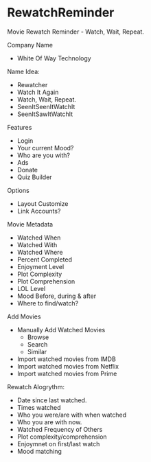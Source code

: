 # RewatchReminder

Movie Rewatch Reminder - Watch, Wait, Repeat.

Company Name
- White Of Way Technology

Name Idea:
- Rewatcher
- Watch It Again
- Watch, Wait, Repeat.
- SeenItSeenItWatchIt
- SeenItSawItWatchIt

Features
- Login
- Your current Mood?
- Who are you with?
- Ads
- Donate
- Quiz Builder

Options
- Layout Customize
- Link Accounts?

Movie Metadata
- Watched When
- Watched With
- Watched Where
- Percent Completed
- Enjoyment Level
- Plot Complexity
- Plot Comprehension
- LOL Level
- Mood Before, during & after
- Where to find/watch?

Add Movies

- Manually Add Watched Movies
  - Browse
  - Search
  - Similar
- Import watched movies from IMDB
- Import watched movies from Netflix
- Import watched movies from Prime

Rewatch Alogrythm:

- Date since last watched.
- Times watched
- Who you were/are with when watched
- Who you are with now.
- Watched Frequency of Others
- Plot complexity/comprehension
- Enjoymnet on first/last watch
- Mood matching
